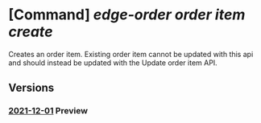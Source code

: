 # [Command] _edge-order order item create_

Creates an order item. Existing order item cannot be updated with this api and should instead be updated with the Update order item API.

## Versions

### [2021-12-01](/Resources/mgmt-plane/L3N1YnNjcmlwdGlvbnMve30vcmVzb3VyY2Vncm91cHMve30vcHJvdmlkZXJzL21pY3Jvc29mdC5lZGdlb3JkZXIvb3JkZXJpdGVtcy97fQ==/2021-12-01.xml) **Preview**

<!-- mgmt-plane /subscriptions/{}/resourcegroups/{}/providers/microsoft.edgeorder/orderitems/{} 2021-12-01 -->
